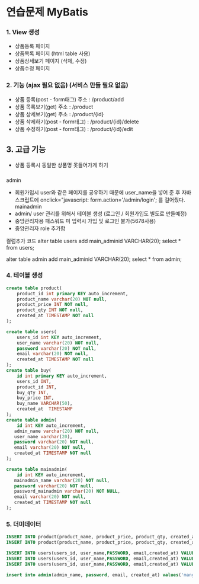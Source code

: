 # 연습문제 MyBatis

### 1. View 생성
- 상품등록 페이지
- 상품목록 페이지 (html table 사용)
- 상품상세보기 페이지 (삭제, 수정)
- 상품수정 페이지

### 2. 기능 (ajax 필요 없음) (서비스 만들 필요 없음)
- 상품 등록(post - form태그)  주소 : /product/add
- 상품 목록보기(get) 주소 : /product
- 상품 상세보기(get) 주소 : /product/{id}
- 상품 삭제하기(post - form태그) : /product/{id}/delete
- 상품 수정하기(post - form태그) : /product/{id}/edit

## 3. 고급 기능
- 상품 등록시 동일한 상품명 못들어가게 하기

###
admin
- 회원가입시 user와 같은 페이지를 공유하기 때문에 user_name을 넣어 준 후 자바스크립트에
 onclick="javascript: form.action='/admin/login'; 를 걸어줬다.
 mainadmin
 - admin/ user 관리를 위해서 테이블 생성 (로그인 / 회원가입도 별도로 만들예정)
 -  중앙관리자용 패스워드 미 입력시 가입 및 로그인 불가(5678사용)
 - 중앙관리자 role 추가함
 
컬럼추가 코드 
alter table users add main_adminid VARCHAR(20);
select * from users;

alter table admin add main_adminid VARCHAR(20);
select * from admin;
 

### 4. 테이블 생성
```sql
create table product(
    product_id int primary KEY auto_increment,
    product_name varchar(20) NOT null,
    product_price INT NOT null,
    product_qty INT NOT null,
    created_at TIMESTAMP NOT null
);

create table users(
    users_id int KEY auto_increment,
    user_name varchar(20) NOT null,
    password varchar(20) NOT null,
    email varchar(20) NOT null,
    created_at TIMESTAMP NOT null
);
create table buy(
    id int primary KEY auto_increment,
    users_id INT,
    product_id INT,
    buy_qty INT,
    buy_price INT,
    buy_name VARCHAR(50),
    created_at  TIMESTAMP
);
create table admin(
 	id int KEY auto_increment,
   admin_name varchar(20) NOT null,
   user_name varchar(20),
   password varchar(20) NOT null,
   email varchar(20) NOT null,
   created_at TIMESTAMP NOT null
);

create table mainadmin(
 	id int KEY auto_increment,
   mainadmin_name varchar(20) NOT null,
   password varchar(20) NOT null,
   password_mainadmin varchar(20) NOT NULL,
   email varchar(20) NOT null,
   created_at TIMESTAMP NOT null
);
```

### 5. 더미데이터
```sql
INSERT INTO product(product_name, product_price, product_qty, created_at) VALUES('바나나', 3000, 98, NOW());
INSERT INTO product(product_name, product_price, product_qty, created_at) VALUES('딸기', 2000, 100, NOW());

INSERT INTO users(users_id, user_name,PASSWORD, email,created_at) VALUES('1', 'ssar','1234','ssar@nate.com', NOW());
INSERT INTO users(users_id, user_name,PASSWORD, email,created_at) VALUES('2', 'cos','1234','cos@nate.com', NOW());
INSERT INTO users(users_id, user_name,PASSWORD, email,created_at) VALUES('3', 'apple','1234','apple@nate.com', NOW());

insert into admin(admin_name, password, email, created_at) values('mango', '1234', 'mango@nate.com', NOW());

```
